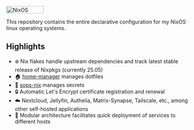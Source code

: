 <a href="https://nixos.org/">
  <img width="101" height="20" alt="NixOS" src="https://github.com/user-attachments/assets/100e6b95-643d-40f1-87ed-ccb214c61015" />
</a>

This repository contains the entire declarative configuration for my NixOS linux operating systems.

## Highlights

- ❄️ Nix flakes handle upstream dependencies and track latest stable release of Nixpkgs (currently 25.05)
- 🏠 [home-manager](https://github.com/nix-community/home-manager) manages dotfiles
- 🤫 [sops-nix](https://github.com/Mic92/sops-nix) manages secrets
- 🔒 Automatic Let's Encrypt certificate registration and renewal
- ☁️ Nextcloud, Jellyfin, Authelia, Matrix-Synapse, Tailscale, etc., among other self-hosted applications
- 🧩 Modular architecture facilitates quick deployment of services to different hosts
